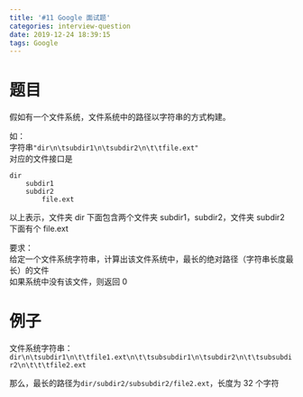```yaml
---
title: '#11 Google 面试题'
categories: interview-question
date: 2019-12-24 18:39:15
tags: Google
---
```


# 题目
假如有一个文件系统，文件系统中的路径以字符串的方式构建。  

如：  
字符串`"dir\n\tsubdir1\n\tsubdir2\n\t\tfile.ext"`  
对应的文件接口是  
```
dir  
    subdir1
    subdir2
        file.ext
```
以上表示，文件夹 dir 下面包含两个文件夹 subdir1，subdir2，文件夹 subdir2 下面有个 file.ext

要求：  
给定一个文件系统字符串，计算出该文件系统中，最长的绝对路径（字符串长度最长）的文件  
如果系统中没有该文件，则返回 0

# 例子
文件系统字符串：  
`dir\n\tsubdir1\n\t\tfile1.ext\n\t\tsubsubdir1\n\tsubdir2\n\t\tsubsubdir2\n\t\t\tfile2.ext`

那么，最长的路径为`dir/subdir2/subsubdir2/file2.ext`，长度为 32 个字符